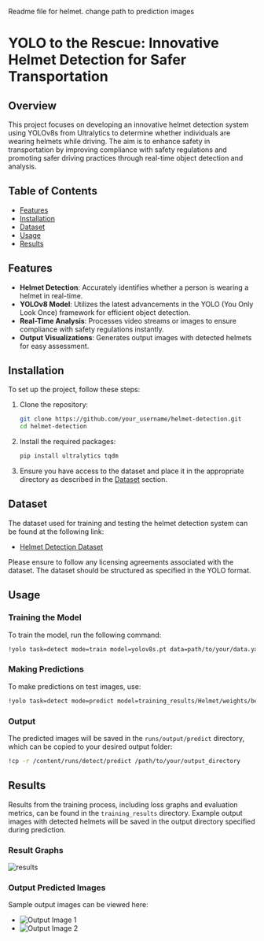 Readme file for helmet. change path to prediction images
# YOLO to the Rescue: Innovative Helmet Detection for Safer Transportation

## Overview

This project focuses on developing an innovative helmet detection system using YOLOv8s from Ultralytics to determine whether individuals are wearing helmets while driving. The aim is to enhance safety in transportation by improving compliance with safety regulations and promoting safer driving practices through real-time object detection and analysis.

## Table of Contents

- [Features](#features)
- [Installation](#installation)
- [Dataset](#dataset)
- [Usage](#usage)
- [Results](#results)

## Features

- **Helmet Detection**: Accurately identifies whether a person is wearing a helmet in real-time.
- **YOLOv8 Model**: Utilizes the latest advancements in the YOLO (You Only Look Once) framework for efficient object detection.
- **Real-Time Analysis**: Processes video streams or images to ensure compliance with safety regulations instantly.
- **Output Visualizations**: Generates output images with detected helmets for easy assessment.

## Installation

To set up the project, follow these steps:

1. Clone the repository:
   ```bash
   git clone https://github.com/your_username/helmet-detection.git
   cd helmet-detection
   ```

2. Install the required packages:
   ```bash
   pip install ultralytics tqdm
   ```

3. Ensure you have access to the dataset and place it in the appropriate directory as described in the [Dataset](#dataset) section.

## Dataset

The dataset used for training and testing the helmet detection system can be found at the following link:

- [Helmet Detection Dataset](https://universe.roboflow.com/bike-helmets/bike-helmet-detection-2vdjo/dataset/2)

Please ensure to follow any licensing agreements associated with the dataset. The dataset should be structured as specified in the YOLO format.

## Usage

### Training the Model

To train the model, run the following command:

```bash
!yolo task=detect mode=train model=yolov8s.pt data=path/to/your/data.yaml epochs=50 imgsz=640 batch=8 project=training_results name=Helmet
```

### Making Predictions

To make predictions on test images, use:

```bash
!yolo task=detect mode=predict model=training_results/Helmet/weights/best.pt conf=0.35 source=path/to/your/test_images
```

### Output

The predicted images will be saved in the `runs/output/predict` directory, which can be copied to your desired output folder:

```bash
!cp -r /content/runs/detect/predict /path/to/your/output_directory
```

## Results

Results from the training process, including loss graphs and evaluation metrics, can be found in the `training_results` directory. Example output images with detected helmets will be saved in the output directory specified during prediction.

### Result Graphs

![results](https://github.com/user-attachments/assets/0abd55ae-5f95-4ebc-9909-cacebf6816c2)

### Output Predicted Images

Sample output images can be viewed here:

- ![Output Image 1](path/to/output_image_1)
- ![Output Image 2](path/to/output_image_2)

